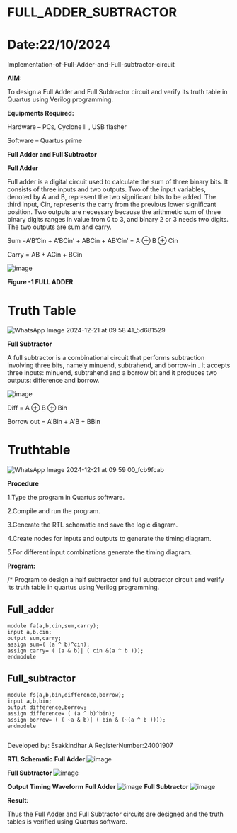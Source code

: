 # FULL_ADDER_SUBTRACTOR
# Date:22/10/2024 
Implementation-of-Full-Adder-and-Full-subtractor-circuit

**AIM:**

To design a Full Adder and Full Subtractor circuit and verify its truth table in Quartus using Verilog programming.

**Equipments Required:**

Hardware – PCs, Cyclone II , USB flasher

Software – Quartus prime

**Full Adder and Full Subtractor**

**Full Adder**

Full adder is a digital circuit used to calculate the sum of three binary bits. It consists of three inputs and two outputs. Two of the input variables, denoted by A and B, represent the two significant bits to be added. The third input, Cin, represents the carry from the previous lower significant position. Two outputs are necessary because the arithmetic sum of three binary digits ranges in value from 0 to 3, and binary 2 or 3 needs two digits. The two outputs are sum and carry.

Sum =A’B’Cin + A’BCin’ + ABCin + AB’Cin’ = A ⊕ B ⊕ Cin 

Carry = AB + ACin + BCin

![image](https://github.com/naavaneetha/FULL_ADDER_SUBTRACTOR/assets/154305477/0f30ba51-5ffb-4198-845f-18e054f675e7)

**Figure -1 FULL ADDER**
# Truth Table
![WhatsApp Image 2024-12-21 at 09 58 41_5d681529](https://github.com/user-attachments/assets/bc098c26-9e2e-44b2-b08d-892fe39174ef)

**Full Subtractor**

A full subtractor is a combinational circuit that performs subtraction involving three bits, namely minuend, subtrahend, and borrow-in . It accepts three inputs: minuend, subtrahend and a borrow bit and it produces two outputs: difference and borrow.

![image](https://github.com/naavaneetha/FULL_ADDER_SUBTRACTOR/assets/154305477/02b24f51-ab51-4304-9ad6-7b81ffc1ead5)

Diff = A ⊕ B ⊕ Bin 

Borrow out = A'Bin + A'B + BBin

# Truthtable

![WhatsApp Image 2024-12-21 at 09 59 00_fcb9fcab](https://github.com/user-attachments/assets/3de697b1-b45f-48eb-bccb-e2c3fee632af)

**Procedure**

1.Type the program in Quartus software.

2.Compile and run the program.

3.Generate the RTL schematic and save the logic diagram.

4.Create nodes for inputs and outputs to generate the timing diagram.

5.For different input combinations generate the timing diagram.

**Program:**

/* Program to design a half subtractor and full subtractor circuit and verify its truth table in quartus using Verilog programming. 

## Full_adder
```
module fa(a,b,cin,sum,carry);
input a,b,cin;
output sum,carry;
assign sum=( (a ^ b)^cin);
assign carry= ( (a & b)| ( cin &(a ^ b )));
endmodule

```

## Full_subtractor
```
module fs(a,b,bin,difference,borrow);
input a,b,bin;
output difference,borrow;
assign difference= ( (a ^ b)^bin);
assign borrow= ( ( ~a & b)| ( bin & (~(a ^ b ))));
endmodule


```
 Developed by: Esakkindhar A
 RegisterNumber:24001907
 
**RTL Schematic**
**Full Adder**
![image](https://github.com/user-attachments/assets/71384764-ab89-430d-b8c1-c28f73e38f01)

**Full Subtractor**
![image](https://github.com/user-attachments/assets/db26c434-e6d4-4fcd-9f35-100d54ecc450)

**Output Timing Waveform**
**Full Adder**
![image](https://github.com/user-attachments/assets/4743f238-4990-411a-bab0-8758d47d36e5)
**Full Subtractor**
![image](https://github.com/user-attachments/assets/9b6bc27e-fafb-4ede-850b-9a1cb85b811c)

**Result:**

Thus the Full Adder and Full Subtractor circuits are designed and the truth tables is verified using Quartus software.



